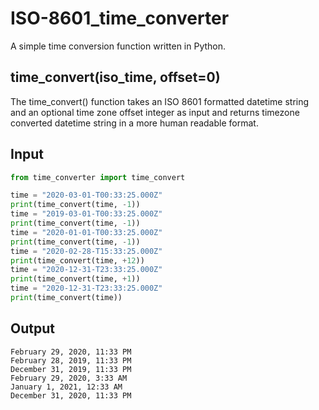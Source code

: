 # ISO-8601_time_converter
A simple time conversion function written in Python. 

## time_convert(iso_time, offset=0)
The time_convert() function takes an ISO 8601 formatted datetime string and an optional time zone offset integer as input and returns timezone converted datetime string in a more human readable format. 

## Input
```python
from time_converter import time_convert

time = "2020-03-01-T00:33:25.000Z"
print(time_convert(time, -1))
time = "2019-03-01-T00:33:25.000Z"
print(time_convert(time, -1))
time = "2020-01-01-T00:33:25.000Z"
print(time_convert(time, -1))
time = "2020-02-28-T15:33:25.000Z"
print(time_convert(time, +12))
time = "2020-12-31-T23:33:25.000Z"
print(time_convert(time, +1))
time = "2020-12-31-T23:33:25.000Z"
print(time_convert(time))
```

## Output
```
February 29, 2020, 11:33 PM
February 28, 2019, 11:33 PM
December 31, 2019, 11:33 PM
February 29, 2020, 3:33 AM
January 1, 2021, 12:33 AM
December 31, 2020, 11:33 PM
```
